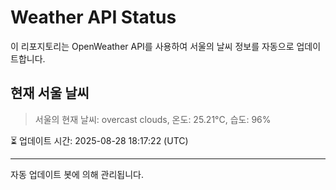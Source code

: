 
# Weather API Status

이 리포지토리는 OpenWeather API를 사용하여 서울의 날씨 정보를 자동으로 업데이트합니다.

## 현재 서울 날씨
> 서울의 현재 날씨: overcast clouds, 온도: 25.21°C, 습도: 96%

⏳ 업데이트 시간: 2025-08-28 18:17:22 (UTC)

---
자동 업데이트 봇에 의해 관리됩니다.
